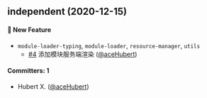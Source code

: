 
## independent (2020-12-15)

#### :rocket: New Feature
* `module-loader-typing`, `module-loader`, `resource-manager`, `utils`
  * [#4](https://github.com/aceHubert/vue-async/pull/4) 添加模块服务端渲染 ([@aceHubert](https://github.com/aceHubert))

#### Committers: 1
- Hubert X. ([@aceHubert](https://github.com/aceHubert))






